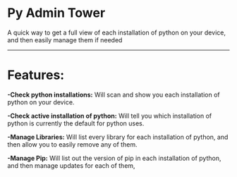 # Py Admin Tower
A quick way to get a full view of each installation of python on your device, and then easily manage them if needed

-------
# Features:
**-Check python installations:** Will scan and show you each installation of python on your device.

**-Check active installation of python:** Will tell you which installation of python is currently the default for python uses.

**-Manage Libraries:** Will list every library for each installation of python, and then allow you to easily remove any of them.

**-Manage Pip:** Will list out the version of pip in each installation of python, and then manage updates for each of them,
